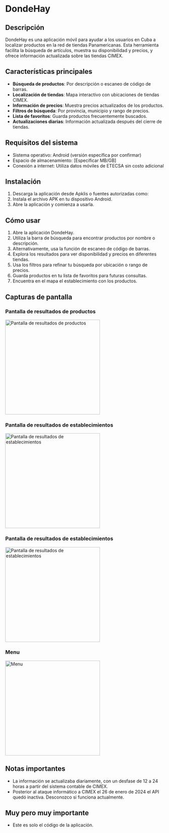 # DondeHay

## Descripción

DondeHay es una aplicación móvil para ayudar a los usuarios en Cuba a localizar productos en la red de tiendas Panamericanas. Esta herramienta facilita la búsqueda de artículos, muestra su disponibilidad y precios, y ofrece información actualizada sobre las tiendas CIMEX.

## Características principales

- **Búsqueda de productos**: Por descripción o escaneo de código de barras.
- **Localización de tiendas**: Mapa interactivo con ubicaciones de tiendas CIMEX.
- **Información de precios**: Muestra precios actualizados de los productos.
- **Filtros de búsqueda**: Por provincia, municipio y rango de precios.
- **Lista de favoritos**: Guarda productos frecuentemente buscados.
- **Actualizaciones diarias**: Información actualizada después del cierre de tiendas.

## Requisitos del sistema

- Sistema operativo: Android (versión específica por confirmar)
- Espacio de almacenamiento: [Especificar MB/GB]
- Conexión a internet: Utiliza datos móviles de ETECSA sin costo adicional

## Instalación

1. Descarga la aplicación desde Apklis o fuentes autorizadas como:
2. Instala el archivo APK en tu dispositivo Android.
3. Abre la aplicación y comienza a usarla.

## Cómo usar

1. Abre la aplicación DondeHay.
2. Utiliza la barra de búsqueda para encontrar productos por nombre o descripción.
3. Alternativamente, usa la función de escaneo de código de barras.
4. Explora los resultados para ver disponibilidad y precios en diferentes tiendas.
5. Usa los filtros para refinar tu búsqueda por ubicación o rango de precios.
6. Guarda productos en tu lista de favoritos para futuras consultas.
7. Encuentra en el mapa el establecimiento con los productos.

## Capturas de pantalla

### Pantalla de resultados de productos

<img src="https://media.licdn.com/dms/image/v2/D4E2DAQHoiqp_kC3X2g/profile-treasury-image-shrink_1920_1920/profile-treasury-image-shrink_1920_1920/0/1728497232369?e=1741028400&v=beta&t=PnuN6KZzTVgd9mqG3dSMHjDeq843XNcGYKAGeCR1xfA" width="300" alt="Pantalla de resultados de productos">

### Pantalla de resultados de establecimientos

<img src="https://media.licdn.com/dms/image/v2/D4E2DAQHVhxHFPB-EKA/profile-treasury-image-shrink_1920_1920/profile-treasury-image-shrink_1920_1920/0/1728497250565?e=1741028400&v=beta&t=qJAx4l0zhSCs2RNCzO5aQQR-Dl-RwUNi6gJlCmK1b08" width="300" alt="Pantalla de resultados de establecimientos">

### Pantalla de resultados de establecimientos

<img src="https://media.licdn.com/dms/image/v2/D4E2DAQE3h3DACdU6kg/profile-treasury-image-shrink_1920_1920/profile-treasury-image-shrink_1920_1920/0/1728497264221?e=1741028400&v=beta&t=DxBJudCe-XwJyUB4VMmDJOIQoh25inl6OvcI5qh1Kj8" width="300" alt="Pantalla de resultados de establecimientos">

### Menu

<img src="https://media.licdn.com/dms/image/v2/D4E2DAQFsYDK2dbPPpQ/profile-treasury-image-shrink_1920_1920/profile-treasury-image-shrink_1920_1920/0/1728497290775?e=1741028400&v=beta&t=jatBgmFpaBJ6stkUDwbKwnitfblePUJRm66k-z6EvF4" width="300" alt="Menu">

## Notas importantes

- La información se actualizaba diariamente, con un desfase de 12 a 24 horas a partir del sistema contable de CIMEX.
- Posterior al ataque informático a CIMEX el 26 de enero de 2024 el API quedó inactiva. Desconozco si funciona actualmente.

## Muy pero muy importante
- Este es solo el código de la aplicación.